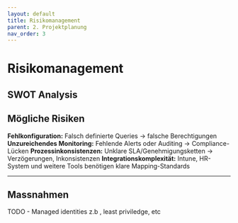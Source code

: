 ```yaml
---
layout: default
title: Risikomanagement
parent: 2. Projektplanung
nav_order: 3
---
```


# Risikomanagement

## SWOT Analysis

## Mögliche Risiken
**Fehlkonfiguration:** Falsch definierte Queries → falsche Berechtigungen
**Unzureichendes Monitoring:** Fehlende Alerts oder Auditing → Compliance-Lücken
**Prozessinkonsistenzen:** Unklare SLA/Genehmigungsketten → Verzögerungen, Inkonsistenzen
**Integrationskomplexität:** Intune, HR-System und weitere Tools benötigen klare Mapping-Standards

---- 

## Massnahmen
TODO - Managed identities z.b , least priviledge, etc